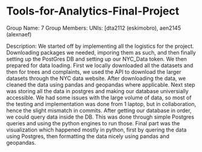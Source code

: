 # Tools-for-Analytics-Final-Project
Group Name: 7
Group Members: UNIs: [dta2112 (eskimobro), aen2145 (alexnaef)

Description: We started off by implementing all the logistics for the project. Downloading packages we needed, imporing them as such, and then finally setting up the PostGres DB and setting up our NYC_Data token.
We then prepared for data loading. First we locally downloaded all the datasets and then for trees and complaints, we used the API to download the larger datasets through  the NYC data website.
After downloading the data, we cleaned the data using pandas and geopandas where applicable.
Next step was storing all the data in postgres and making our database universially accessible. We had some issues with the large volume of data, so most of the testing and implementation was done from 1 laptop, but in collaboration, hence the slight mismatch in commits.
After getting our database in order, we could query data inside the DB. This was done through simple Postgres queries and using the python engines to run those.
Final part was the visualization which happened mostly in python, first by quering the data using Postgres, then formatting the data nicely using pandas and geopandas.
